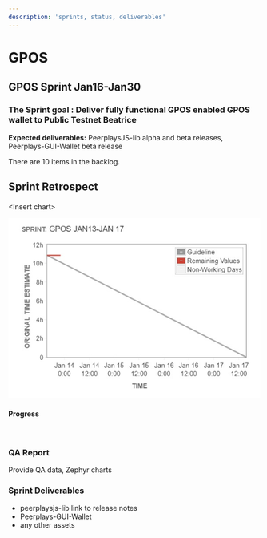 ```yaml
---
description: 'sprints, status, deliverables'
---
```


# GPOS



## GPOS Sprint Jan16-Jan30 <a id="gpos-sprint-jan-16-jan30"></a>

### ​**The Sprint goal** : Deliver fully functional GPOS enabled GPOS wallet to Public Testnet Beatrice <a id="undefined"></a>

**Expected deliverables:** PeerplaysJS-lib alpha and beta releases, Peerplays-GUI-Wallet beta release

There are 10 items in the backlog.

## Sprint Retrospect <a id="sprint-retrospect"></a>

####  <a id="sprint-burn-up"></a>

&lt;Insert chart&gt;

![](../.gitbook/assets/gpos_jan13_burndown.jpg)

#### **Progress** <a id="progress"></a>

​

### QA Report <a id="qa-report"></a>

Provide QA data, Zephyr charts

### Sprint Deliverables <a id="sprint-deliverables"></a>

* peerplaysjs-lib link to release notes
* Peerplays-GUI-Wallet
* any other assets

​

